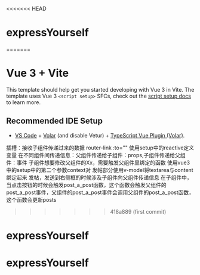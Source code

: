<<<<<<< HEAD
# expressYourself
=======
# Vue 3 + Vite

This template should help get you started developing with Vue 3 in Vite. The template uses Vue 3 `<script setup>` SFCs, check out the [script setup docs](https://v3.vuejs.org/api/sfc-script-setup.html#sfc-script-setup) to learn more.

## Recommended IDE Setup

- [VS Code](https://code.visualstudio.com/) + [Volar](https://marketplace.visualstudio.com/items?itemName=Vue.volar) (and disable Vetur) + [TypeScript Vue Plugin (Volar)](https://marketplace.visualstudio.com/items?itemName=Vue.vscode-typescript-vue-plugin).

插槽：接收子组件传递过来的数据
router-link :to=""
使用setup中的reactive定义变量
在不同组件间传递信息：父组件传递给子组件：props,子组件传递给父组件：事件
子组件想要修改父组件的Xx，需要触发父组件里绑定的函数
使用vue3中的setup中的第二个参数context对
发帖部分使用v-model将textarea与content绑定起来
发帖，发送到右侧框的时候涉及子组件向父组件传递信息
在子组件中，当点击按钮的时候会触发post_a_post函数，这个函数会触发父组件的post_a_post事件，父组件的post_a_post事件会调用父组件的post_a_post函数，这个函数会更新posts
>>>>>>> 418a889 (first commit)
# expressYourself
# expressYourself

